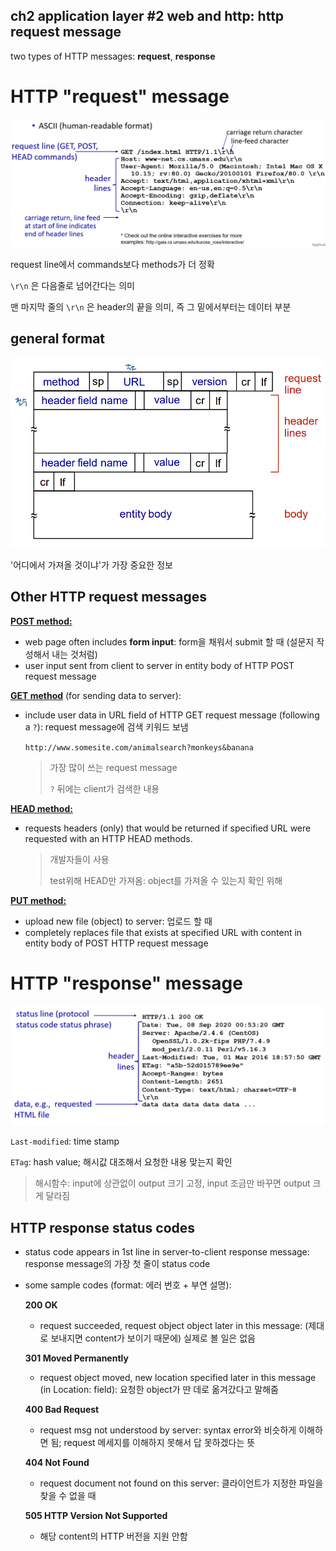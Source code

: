 ## ch2 application layer  \#2 web and http: http request message

two types of HTTP messages: **request**, **response**

# HTTP "request" message

![image-20230415223633110](image/image-20230415223633110.png)

request line에서 commands보다 methods가 더 정확

`\r\n` 은 다음줄로 넘어간다는 의미

맨 마지막 줄의 `\r\n` 은 header의 끝을 의미, 즉 그 밑에서부터는 데이터 부분

## general format

<img src="image/image-20230415224303217.png" alt="image-20230415224303217" style="zoom:80%;" />

'어디에서 가져올 것이냐'가 가장 중요한 정보

## Other HTTP request messages

**<u>POST method:</u>**

- web page often includes **form input**: form을 채워서 submit 할 때 (설문지 작성해서 내는 것처럼)
- user input sent from client to server in entity body of HTTP POST request message

**<u>GET method</u>** (for sending data to server):

- include user data in URL field of HTTP GET request message (following a `?`): request message에 검색 키워드 보냄

  `http://www.somesite.com/animalsearch?monkeys&banana`

  > 가장 많이 쓰는 request message
  >
  > `?` 뒤에는 client가 검색한 내용

**<u>HEAD method:</u>**

- requests headers (only) that would be returned if specified URL were requested with an HTTP HEAD methods.

  > 개발자들이 사용
  >
  > test위해 HEAD만 가져옴: object를 가져올 수 있는지 확인 위해

**<u>PUT method:</u>**

- upload new file (object) to server: 업로드 할 때
- completely replaces file that exists at specified URL with content in entity body of POST HTTP request message



# HTTP "response" message

![image-20230415231947809](image/image-20230415231947809.png)

`Last-modified`: time stamp

`ETag`: hash value; 해시값 대조해서 요청한 내용 맞는지 확인

> 해시함수: input에 상관없이 output 크기 고정, input 조금만 바꾸면 output 크게 달라짐

## HTTP response status codes

- status code appears in 1st line in server-to-client response message: response message의 가장 첫 줄이 status code

- some sample codes (format: 에러 번호 + 부연 설명):

  **200 OK** 

  - request succeeded, request object object later in this message: (제대로 보내지면 content가 보이기 때문에) 실제로 볼 일은 없음

  **301 Moved Permanently** 

  - request object moved, new location specified later in this message (in Location: field): 요청한 object가 딴 데로 옮겨갔다고 말해줌

  **400 Bad Request**

  - request msg not understood by server: syntax error와 비슷하게 이해하면 됨; request 메세지를 이해하지 못해서 답 못하겠다는 뜻

  **404 Not Found**

  - request document not found on this server: 클라이언트가 지정한 파일을 찾을 수 없을 때

  **505 HTTP Version Not Supported**

  - 해당 content의 HTTP 버전을 지원 안함

